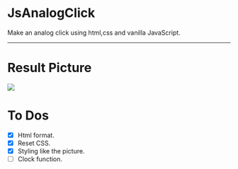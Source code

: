 # JsAnalogClick

Make an analog click using html,css and vanilla JavaScript.

---

# Result Picture

<img style="width = 400px" src="https://res.cloudinary.com/practicaldev/image/fetch/s--AKOOZMI4--/c_limit%2Cf_auto%2Cfl_progressive%2Cq_auto%2Cw_880/https://dev-to-uploads.s3.amazonaws.com/i/25wcl34kjufw2egx8x4n.PNG">

# To Dos

- [x] Html format.
- [x] Reset CSS.
- [x] Styling like the picture.
- [ ] Clock function.
